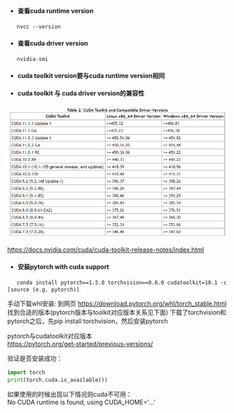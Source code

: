 * #### 查看cuda runtime version
```shell script
   nvcc --version
```
  
* #### 查看cuda driver version
```shell script
   nvidia-smi
```


* #### cuda toolkit version要与cuda runtime version相同

* #### cuda toolkit 与 cuda driver version的兼容性

![cuda_version](sup/cuda_version.PNG)

https://docs.nvidia.com/cuda/cuda-toolkit-release-notes/index.html

* #### 安装pytorch with cuda support
```shell script
   conda install pytorch==1.5.0 torchvision==0.6.0 cudatoolkit=10.1 -c [source (e.g. pytorch)]
```
手动下载whl安装: 到网页 https://download.pytorch.org/whl/torch_stable.html  找到合适的版本(pytorch版本与toolkit对应版本关系见下面)
下载了torchvision和pytorch之后，先pip install torchvision，然后安装pytorch


pytorch与cudatoolkit对应版本\
https://pytorch.org/get-started/previous-versions/

验证是否安装成功：

```python
import torch
print(torch.cuda.is_available())
```

如果使用的时候出现以下情况则cuda不可用：\
No CUDA runtime is found, using CUDA_HOME='...'
